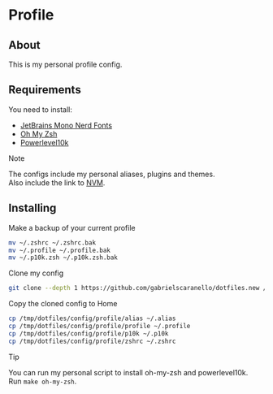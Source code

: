 # Profile

## About

This is my personal profile config.

## Requirements

You need to install:

- [JetBrains Mono Nerd Fonts](https://github.com/ryanoasis/nerd-fonts/tree/master/patched-fonts/JetBrainsMono/Ligatures)
- [Oh My Zsh](https://github.com/ohmyzsh/ohmyzsh)
- [Powerlevel10k](https://github.com/romkatv/powerlevel10k)

> [!NOTE]
> The configs include my personal aliases, plugins and themes.  
> Also include the link to [NVM](https://github.com/nvm-sh/nvm).

## Installing

Make a backup of your current profile

```bash
mv ~/.zshrc ~/.zshrc.bak
mv ~/.profile ~/.profile.bak
mv ~/.p10k.zsh ~/.p10k.zsh.bak
```

Clone my config

```bash
git clone --depth 1 https://github.com/gabrielscaranello/dotfiles.new /tmp/dotfiles
```

Copy the cloned config to Home

```bash
cp /tmp/dotfiles/config/profile/alias ~/.alias
cp /tmp/dotfiles/config/profile/profile ~/.profile
cp /tmp/dotfiles/config/profile/p10k ~/.p10k
cp /tmp/dotfiles/config/profile/zshrc ~/.zshrc
```

> [!TIP]  
> You can run my personal script to install oh-my-zsh and powerlevel10k.  
> Run `make oh-my-zsh`.

